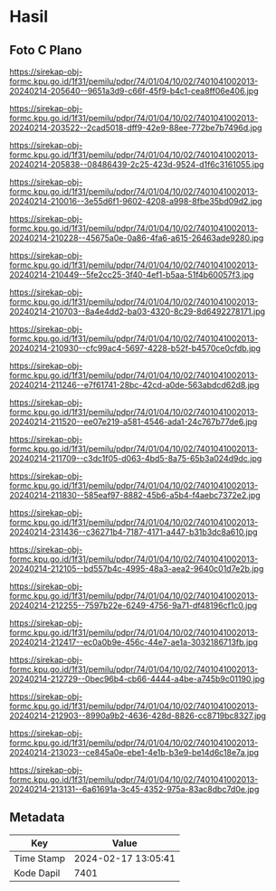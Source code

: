 # Hasil

## Foto C Plano

https://sirekap-obj-formc.kpu.go.id/1f31/pemilu/pdpr/74/01/04/10/02/7401041002013-20240214-205640--9651a3d9-c66f-45f9-b4c1-cea8ff06e406.jpg

https://sirekap-obj-formc.kpu.go.id/1f31/pemilu/pdpr/74/01/04/10/02/7401041002013-20240214-203522--2cad5018-dff9-42e9-88ee-772be7b7496d.jpg

https://sirekap-obj-formc.kpu.go.id/1f31/pemilu/pdpr/74/01/04/10/02/7401041002013-20240214-205838--08486439-2c25-423d-9524-d1f6c3161055.jpg

https://sirekap-obj-formc.kpu.go.id/1f31/pemilu/pdpr/74/01/04/10/02/7401041002013-20240214-210016--3e55d6f1-9602-4208-a998-8fbe35bd09d2.jpg

https://sirekap-obj-formc.kpu.go.id/1f31/pemilu/pdpr/74/01/04/10/02/7401041002013-20240214-210228--45675a0e-0a86-4fa6-a615-26463ade9280.jpg

https://sirekap-obj-formc.kpu.go.id/1f31/pemilu/pdpr/74/01/04/10/02/7401041002013-20240214-210449--5fe2cc25-3f40-4ef1-b5aa-51f4b60057f3.jpg

https://sirekap-obj-formc.kpu.go.id/1f31/pemilu/pdpr/74/01/04/10/02/7401041002013-20240214-210703--8a4e4dd2-ba03-4320-8c29-8d6492278171.jpg

https://sirekap-obj-formc.kpu.go.id/1f31/pemilu/pdpr/74/01/04/10/02/7401041002013-20240214-210930--cfc99ac4-5697-4228-b52f-b4570ce0cfdb.jpg

https://sirekap-obj-formc.kpu.go.id/1f31/pemilu/pdpr/74/01/04/10/02/7401041002013-20240214-211246--e7f61741-28bc-42cd-a0de-563abdcd62d8.jpg

https://sirekap-obj-formc.kpu.go.id/1f31/pemilu/pdpr/74/01/04/10/02/7401041002013-20240214-211520--ee07e219-a581-4546-ada1-24c767b77de6.jpg

https://sirekap-obj-formc.kpu.go.id/1f31/pemilu/pdpr/74/01/04/10/02/7401041002013-20240214-211709--c3dc1f05-d063-4bd5-8a75-65b3a024d9dc.jpg

https://sirekap-obj-formc.kpu.go.id/1f31/pemilu/pdpr/74/01/04/10/02/7401041002013-20240214-211830--585eaf97-8882-45b6-a5b4-f4aebc7372e2.jpg

https://sirekap-obj-formc.kpu.go.id/1f31/pemilu/pdpr/74/01/04/10/02/7401041002013-20240214-231436--c36271b4-7187-4171-a447-b31b3dc8a610.jpg

https://sirekap-obj-formc.kpu.go.id/1f31/pemilu/pdpr/74/01/04/10/02/7401041002013-20240214-212105--bd557b4c-4995-48a3-aea2-9640c01d7e2b.jpg

https://sirekap-obj-formc.kpu.go.id/1f31/pemilu/pdpr/74/01/04/10/02/7401041002013-20240214-212255--7597b22e-6249-4756-9a71-df48196cf1c0.jpg

https://sirekap-obj-formc.kpu.go.id/1f31/pemilu/pdpr/74/01/04/10/02/7401041002013-20240214-212417--ec0a0b9e-456c-44e7-ae1a-3032186713fb.jpg

https://sirekap-obj-formc.kpu.go.id/1f31/pemilu/pdpr/74/01/04/10/02/7401041002013-20240214-212729--0bec96b4-cb66-4444-a4be-a745b9c01190.jpg

https://sirekap-obj-formc.kpu.go.id/1f31/pemilu/pdpr/74/01/04/10/02/7401041002013-20240214-212903--8990a9b2-4636-428d-8826-cc8719bc8327.jpg

https://sirekap-obj-formc.kpu.go.id/1f31/pemilu/pdpr/74/01/04/10/02/7401041002013-20240214-213023--ce845a0e-ebe1-4e1b-b3e9-be14d6c18e7a.jpg

https://sirekap-obj-formc.kpu.go.id/1f31/pemilu/pdpr/74/01/04/10/02/7401041002013-20240214-213131--6a61691a-3c45-4352-975a-83ac8dbc7d0e.jpg


## Metadata

| Key        | Value               |
| ---------- | ------------------- |
| Time Stamp | 2024-02-17 13:05:41 |
| Kode Dapil | 7401                |



